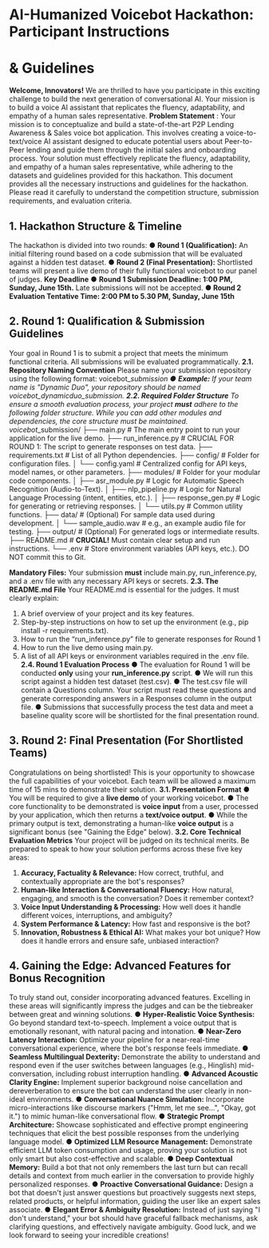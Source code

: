 # AI-Humanized Voicebot Hackathon: Participant Instructions

# & Guidelines

**Welcome, Innovators!**
We are thrilled to have you participate in this exciting challenge to build the next
generation of conversational AI. Your mission is to build a voice AI assistant that
replicates the fluency, adaptability, and empathy of a human sales representative.
**Problem Statement** : Your mission is to conceptualize and build a state-of-the-art
P2P Lending Awareness & Sales voice bot application. This involves creating a
voice-to-text/voice AI assistant designed to educate potential users about
Peer-to-Peer lending and guide them through the initial sales and onboarding
process. Your solution must effectively replicate the fluency, adaptability, and
empathy of a human sales representative, while adhering to the datasets and
guidelines provided for this hackathon.
This document provides all the necessary instructions and guidelines for the
hackathon. Please read it carefully to understand the competition structure,
submission requirements, and evaluation criteria.

## 1. Hackathon Structure & Timeline

The hackathon is divided into two rounds:
● **Round 1 (Qualification):** An initial filtering round based on a code submission
that will be evaluated against a hidden test dataset.
● **Round 2 (Final Presentation):** Shortlisted teams will present a live demo of their
fully functional voicebot to our panel of judges.
**Key Deadline**
● **Round 1 Submission Deadline: 1:00 PM, Sunday, June 15th.** Late submissions
will not be accepted.
**● Round 2 Evaluation Tentative Time: 2:00 PM to 5.30 PM, Sunday, June 15th**


## 2. Round 1: Qualification & Submission Guidelines

Your goal in Round 1 is to submit a project that meets the minimum functional criteria.
All submissions will be evaluated programmatically.
**2.1. Repository Naming Convention**
Please name your submission repository using the following format:
voicebot_<YourTeamName>_submission
● **Example:** If your team name is "Dynamic Duo", your repository should be named
voicebot_dynamicduo_submission.
**2.2. Required Folder Structure**
To ensure a smooth evaluation process, your project **must** adhere to the following
folder structure. While you can add other modules and dependencies, the core
structure must be maintained.
voicebot_<YourTeamName>_submission/
├── main.py # The main entry point to run your application for the live
demo.
├── run_inference.py # CRUCIAL FOR ROUND 1: The script to generate
responses on test data.
├── requirements.txt # List of all Python dependencies.
├── config/ # Folder for configuration files.
│ └── config.yaml # Centralized config for API keys, model names, or other
parameters.
├── modules/ # Folder for your modular code components.
│ ├── asr_module.py # Logic for Automatic Speech Recognition (Audio-to-Text).
│ ├── nlp_pipeline.py # Logic for Natural Language Processing (intent, entities,
etc.).
│ ├── response_gen.py # Logic for generating or retrieving responses.
│ └── utils.py # Common utility functions.
├── data/ # (Optional) For sample data used during development.
│ └── sample_audio.wav # e.g., an example audio file for testing.
├── output/ # (Optional) For generated logs or intermediate results.
├── README.md # **CRUCIAL!** Must contain clear setup and run
instructions.
└── .env # Store environment variables (API keys, etc.). DO NOT commit
this to Git.


**Mandatory Files:** Your submission **must** include main.py, run_inference.py, and a .env
file with any necessary API keys or secrets.
**2.3. The README.md File**
Your README.md is essential for the judges. It must clearly explain:

1. A brief overview of your project and its key features.
2. Step-by-step instructions on how to set up the environment (e.g., pip install -r
    requirements.txt).
3. How to run the “run_inference.py” file to generate responses for Round 1
4. How to run the live demo using main.py.
5. A list of all API keys or environment variables required in the .env file.
**2.4. Round 1 Evaluation Process**
● The evaluation for Round 1 will be conducted **only** using your **run_inference.py**
script.
● We will run this script against a hidden test dataset (test.csv).
● The test.csv file will contain a Questions column. Your script must read these
questions and generate corresponding answers in a Responses column in the
output file.
● Submissions that successfully process the test data and meet a baseline quality
score will be shortlisted for the final presentation round.


## 3. Round 2: Final Presentation (For Shortlisted Teams)

Congratulations on being shortlisted! This is your opportunity to showcase the full
capabilities of your voicebot. Each team will be allowed a maximum time of 15 mins to
demonstrate their solution.
**3.1. Presentation Format**
● You will be required to give a **live demo** of your working voicebot.
● The core functionality to be demonstrated is **voice input** from a user, processed
by your application, which then returns a **text/voice output**.
● While the primary output is text, demonstrating a human-like **voice output** is a
significant bonus (see "Gaining the Edge" below).
**3.2. Core Technical Evaluation Metrics**
Your project will be judged on its technical merits. Be prepared to speak to how your
solution performs across these five key areas:

1. **Accuracy, Factuality & Relevance:** How correct, truthful, and contextually
    appropriate are the bot's responses?
2. **Human-like Interaction & Conversational Fluency:** How natural, engaging, and
    smooth is the conversation? Does it remember context?
3. **Voice Input Understanding & Processing:** How well does it handle different
    voices, interruptions, and ambiguity?
4. **System Performance & Latency:** How fast and responsive is the bot?
5. **Innovation, Robustness & Ethical AI:** What makes your bot unique? How does it
    handle errors and ensure safe, unbiased interaction?


## 4. Gaining the Edge: Advanced Features for Bonus Recognition

To truly stand out, consider incorporating advanced features. Excelling in these areas
will significantly impress the judges and can be the tiebreaker between great and
winning solutions.
● **Hyper-Realistic Voice Synthesis:** Go beyond standard text-to-speech.
Implement a voice output that is emotionally resonant, with natural pacing and
intonation.
● **Near-Zero Latency Interaction:** Optimize your pipeline for a near-real-time
conversational experience, where the bot's response feels immediate.
● **Seamless Multilingual Dexterity:** Demonstrate the ability to understand and
respond even if the user switches between languages (e.g., Hinglish)
mid-conversation, including robust interruption handling.
● **Advanced Acoustic Clarity Engine:** Implement superior background noise
cancellation and dereverberation to ensure the bot can understand the user
clearly in non-ideal environments.
● **Conversational Nuance Simulation:** Incorporate micro-interactions like
discourse markers ("Hmm, let me see...", "Okay, got it.") to mimic human-like
conversational flow.
● **Strategic Prompt Architecture:** Showcase sophisticated and effective prompt
engineering techniques that elicit the best possible responses from the
underlying language model.
● **Optimized LLM Resource Management:** Demonstrate efficient LLM token
consumption and usage, proving your solution is not only smart but also
cost-effective and scalable.
● **Deep Contextual Memory:** Build a bot that not only remembers the last turn but
can recall details and context from much earlier in the conversation to provide
highly personalized responses.
● **Proactive Conversational Guidance:** Design a bot that doesn't just answer
questions but proactively suggests next steps, related products, or helpful
information, guiding the user like an expert sales associate.
● **Elegant Error & Ambiguity Resolution:** Instead of just saying "I don't
understand," your bot should have graceful fallback mechanisms, ask clarifying
questions, and effectively navigate ambiguity.
Good luck, and we look forward to seeing your incredible creations!


